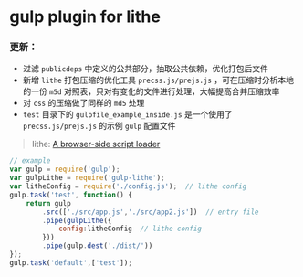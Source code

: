 gulp plugin for lithe
==========================

### 更新：

* 过滤 `publicdeps` 中定义的公共部分，抽取公共依赖，优化打包后文件
* 新增 `lithe` 打包压缩的优化工具 `precss.js/prejs.js` ，可在压缩时分析本地的一份 `m5d` 对照表，只对有变化的文件进行处理，大幅提高合并压缩效率
* 对 `css` 的压缩做了同样的 `md5` 处理
* `test` 目录下的 `gulpfile_example_inside.js` 是一个使用了 `precss.js/prejs.js` 的示例 `gulp` 配置文件


>lithe: [A browser-side script loader](https://github.com/litheModule/lithe)

```js
// example
var gulp = require('gulp');
var gulpLithe = require('gulp-lithe');
var litheConfig = require('./config.js');  // lithe config
gulp.task('test', function() {
    return gulp
        .src(['./src/app.js','./src/app2.js'])  // entry file
        .pipe(gulpLithe({
        	config:litheConfig  // lithe config
        }))
        .pipe(gulp.dest('./dist/'))
});
gulp.task('default',['test']);
```